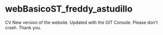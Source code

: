 # webBasicoST_freddy_astudillo
CV
New version of the website.
Updated with the GIT Console.
Please don't crash.
Thank you.
